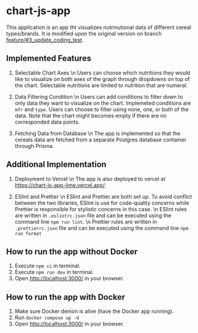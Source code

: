 # chart-js-app

This application is an app tht visualizes nutrinutional data of different cereal types/brands. It is modified upon the original version on branch [feature/#3_update_coding_test](https://github.com/supawichable/chart-js-app/tree/feature/%233_update_coding_test).

## Implemented Features
1. Selectable Chart Axes \n
   Users can choose which nutritions they would like to visualize on both axes of the graph through dropdowns on top of the chart. Selectable nutritions are limited to nutrition that are numeral.

2. Data Filtering Condition \n
   Users can add conditions to filter down to only data they want to visualize on the chart. Implemeted conditions are `mfr` and `type`. Users can choose to filter using none, one, or both of the data. Note that the chart might becomes empty if there are no corresponded data points.

3. Fetching Data from Database \n
   The app is implemented so that the cereals data are fetched from a separate Postgres database container through Prisma. 

## Additional Implementation
1. Deployment to Vercel \n
   The app is also deployed to vercel at <https://chart-js-app-lime.vercel.app/>.

2. ESlint and Prettier \n
   ESlint and Prettier are both set up. To avoid conflict between the two libraries, ESlint is use for code-quality concerns while Prettier is responsible for stylistic concerns in this case. \n
   ESlint rules are written in `.eslintrc.json` file and can be executed using the command line `npm run lint`. \n
   Prettier rules are written in `.prettierrc.json` file and can be executed using the command line `npm run format`

## How to run the app without Docker
1. Execute `npm ci` in terminal.
2. Execute `npm run dev` in terminal.
3. Open <http://localhost:3000/> in your browser.

## How to run the app with Docker
1. Make sure Docker demon is alive (have the Docker app running).
2. Run `docker compose up -d`
3. Open <http://localhost:3000/> in your browser.
